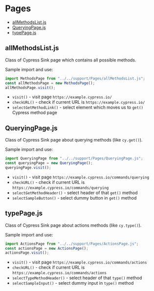 # Pages

- [allMethodsList.js](#allMethodsList.js)
- [QueryingPage.js](#queryingPage.js)
- [typePage.js](#typePage.js)

## allMethodsList.js

Class of Cypress Sink page which contains all possible methods.

Sample import and use:

```javascript
import MethodsPage from "../../support/Pages/allMethodsList.js";
const allMethodsPage = new MethodsPage();
allMethodsPage.visit();
```

- `visit()` - visit page `https://example.cypress.io/`
- `checkURL()` - check if current URL is `https://example.cypress.io/`
- `selectGetMethodLink()` - select element which moves us to `get()` Cypress method page

## QueryingPage.js

Class of Cypress Sink page about querying methods (like `cy.get()`).

Sample import and use:

```javascript
import QueryingPage from "../../support/Pages/QueryingPage.js";
const queryingPage = new QueryingPage();
queryingPage.visit();
```

- `visit()` - visit page `https://example.cypress.io/commands/querying`
- `checkURL()` - check if current URL is `https://example.cypress.io/commands/querying`
- `selectGetMethodHeader()` - select header of that `get()` method
- `selectSampleButton()` - select dummy button in `get()` method

## typePage.js

Class of Cypress Sink page about actions methods (like `cy.type()`).

Sample import and use:

```javascript
import ActionsPage from "../../support/Pages/ActionsPage.js";
const actionsPage = new ActionsPage();
actionsPage.visit();
```

- `visit()` - visit page `https://example.cypress.io/commands/actions`
- `checkURL()` - check if current URL is `https://example.cypress.io/commands/actions`
- `selectTypeMethodHeader()` - select header of that `type()` method
- `selectSampleInput()` - select dummy input in `type()` method
